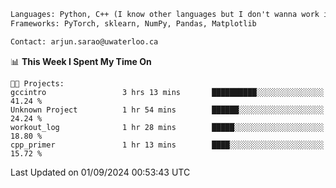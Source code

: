 ```txt
Languages: Python, C++ (I know other languages but I don't wanna work in em)
Frameworks: PyTorch, sklearn, NumPy, Pandas, Matplotlib

Contact: arjun.sarao@uwaterloo.ca
```

<!--START_SECTION:waka-->
📊 **This Week I Spent My Time On** 

```text
🐱‍💻 Projects: 
gccintro                 3 hrs 13 mins       ██████████░░░░░░░░░░░░░░░   41.24 % 
Unknown Project          1 hr 54 mins        ██████░░░░░░░░░░░░░░░░░░░   24.24 % 
workout_log              1 hr 28 mins        █████░░░░░░░░░░░░░░░░░░░░   18.80 % 
cpp_primer               1 hr 13 mins        ████░░░░░░░░░░░░░░░░░░░░░   15.72 % 
```


 Last Updated on 01/09/2024 00:53:43 UTC
<!--END_SECTION:waka-->
